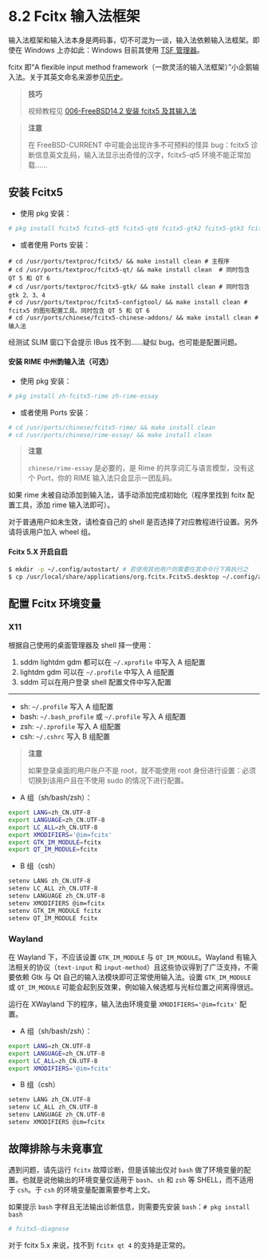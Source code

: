 # 8.2 Fcitx 输入法框架

输入法框架和输入法本身是两码事，切不可混为一谈，输入法依赖输入法框架。即使在 Windows 上亦如此：Windows 目前其使用 [TSF 管理器](https://learn.microsoft.com/zh-cn/windows/win32/tsf/text-services-framework)。

fcitx 即“A flexible input method framework（一款灵活的输入法框架）”小企鹅输入法。关于其英文命名来源参见[历史](https://fcitx-im.org/wiki/History/zh-cn)。

>**技巧**
>
>视频教程见 [006-FreeBSD14.2 安装 fcitx5 及其输入法](https://www.bilibili.com/video/BV13ji2YLE3m)


> **注意**
>
> 在 FreeBSD-CURRENT 中可能会出现许多不可预料的怪异 bug：fcitx5 诊断信息英文乱码，输入法显示出奇怪的汉字，fcitx5-qt5 环境不能正常加载……

## 安装 Fcitx5

- 使用 pkg 安装：

```sh
# pkg install fcitx5 fcitx5-qt5 fcitx5-qt6 fcitx5-gtk2 fcitx5-gtk3 fcitx5-gtk4 fcitx5-configtool-qt5 fcitx5-configtool-qt6 zh-fcitx5-chinese-addons
```

- 或者使用 Ports 安装：

```
# cd /usr/ports/textproc/fcitx5/ && make install clean # 主程序
# cd /usr/ports/textproc/fcitx5-qt/ && make install clean  # 同时包含 QT 5 和 QT 6
# cd /usr/ports/textproc/fcitx5-gtk/ && make install clean # 同时包含 gtk 2、3、4
# cd /usr/ports/textproc/fcitx5-configtool/ && make install clean # fcitx5 的图形配置工具。同时包含 QT 5 和 QT 6
# cd /usr/ports/chinese/fcitx5-chinese-addons/ && make install clean # 输入法
```


经测试 SLIM 窗口下会提示 IBus 找不到……疑似 bug。也可能是配置问题。

#### 安装 RIME 中州韵输入法（可选）

- 使用 pkg 安装：

```sh
# pkg install zh-fcitx5-rime zh-rime-essay
```

- 或者使用 Ports 安装：

```sh
# cd /usr/ports/chinese/fcitx5-rime/ && make install clean
# cd /usr/ports/chinese/rime-essay/ && make install clean
```

>**注意**
>
>`chinese/rime-essay` 是必要的，是 Rime 的共享词汇与语言模型，没有这个 Port，你的 RIME 输入法只会显示一团乱码。

如果 rime 未被自动添加到输入法，请手动添加完成初始化（程序里找到 fcitx 配置工具，添加 rime 输入法即可）。

对于普通用户如未生效，请检查自己的 shell 是否选择了对应教程进行设置。另外请将该用户加入 wheel 组。

#### Fcitx 5.X 开启自启

```sh
$ mkdir -p ~/.config/autostart/ # 若使用其他用户则需要在其命令行下再执行之
$ cp /usr/local/share/applications/org.fcitx.Fcitx5.desktop ~/.config/autostart/
```

## 配置 Fcitx 环境变量

### X11

根据自己使用的桌面管理器及 shell 择一使用：

1. sddm lightdm gdm 都可以在 `~/.xprofile` 中写入 A 组配置
2. lightdm gdm 可以在 `~/.profile` 中写入 A 组配置
3. sddm 可以在用户登录 shell 配置文件中写入配置

---

- sh: `~/.profile` 写入 A 组配置
- bash: `~/.bash_profile` 或 `~/.profile` 写入 A 组配置
- zsh: `~/.zprofile` 写入 A 组配置
- csh: `~/.cshrc` 写入 B 组配置

>**注意**
>
>如果登录桌面的用户账户不是 root，就不能使用 root 身份进行设置：必须切换到该用户且在不使用 sudo 的情况下进行配置。

- A 组（sh/bash/zsh）：

```sh
export LANG=zh_CN.UTF-8
export LANGUAGE=zh_CN.UTF-8
export LC_ALL=zh_CN.UTF-8
export XMODIFIERS='@im=fcitx'
export GTK_IM_MODULE=fcitx
export QT_IM_MODULE=fcitx
```

- B 组（csh）

```sh
setenv LANG zh_CN.UTF-8
setenv LC_ALL zh_CN.UTF-8
setenv LANGUAGE zh_CN.UTF-8
setenv XMODIFIERS @im=fcitx
setenv GTK_IM_MODULE fcitx
setenv QT_IM_MODULE fcitx
```

### Wayland

在 Wayland 下，不应该设置 `GTK_IM_MODULE` 与 `QT_IM_MODULE`。Wayland 有输入法相关的协议（`text-input` 和 `input-method`）且这些协议得到了广泛支持，不需要依赖 Gtk 与 Qt 自己的输入法模块即可正常使用输入法。设置 `GTK_IM_MODULE` 或 `QT_IM_MODULE` 可能会起到反效果，例如输入候选框与光标位置之间离得很远。

运行在 XWayland 下的程序，输入法由环境变量 `XMODIFIERS='@im=fcitx'` 配置。

- A 组（sh/bash/zsh）：

```sh
export LANG=zh_CN.UTF-8
export LANGUAGE=zh_CN.UTF-8
export LC_ALL=zh_CN.UTF-8
export XMODIFIERS='@im=fcitx'
```

- B 组（csh）

```sh
setenv LANG zh_CN.UTF-8
setenv LC_ALL zh_CN.UTF-8
setenv LANGUAGE zh_CN.UTF-8
setenv XMODIFIERS @im=fcitx
```

## 故障排除与未竟事宜

遇到问题，请先运行 `fcitx` 故障诊断，但是该输出仅对 `bash` 做了环境变量的配置。也就是说他输出的环境变量仅适用于 `bash`、`sh` 和 `zsh` 等 SHELL，而不适用于 `csh`。于 `csh` 的环境变量配置需要参考上文。

如果提示 `bash` 字样且无法输出诊断信息，则需要先安装 `bash`：`# pkg install bash`

```sh
# fcitx5-diagnose
```

对于 fcitx 5.x 来说，找不到 `fcitx qt 4` 的支持是正常的。

